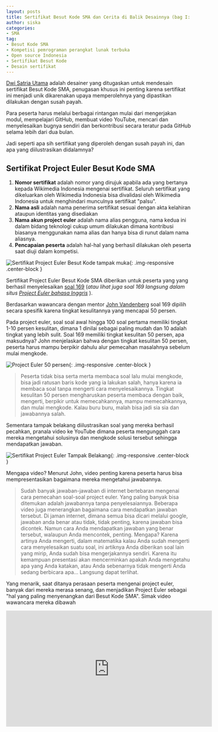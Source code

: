```yaml
---
layout: posts
title: Sertifikat Besut Kode SMA dan Cerita di Balik Desainnya (bag I: Project Euler)
author: siska
categories:
- SMA
tag:
- Besut Kode SMA
- Kompetisi pemrograman perangkat lunak terbuka
- Open source Indonesia
- Sertifikat Besut Kode 
- Desain sertifikat
---
```


[Dwi Satria Utama](https://github.com/RioSatria) adalah desainer yang ditugaskan untuk mendesain sertifikat Besut Kode SMA, penugasan khusus ini penting karena sertifikat ini menjadi unik dikarenakan upaya memperolehnya yang dipastikan dilakukan dengan susah payah. 

Para peserta harus melalui berbagai rintangan mulai dari mengerjakan modul, mempelajari GitHub, membuat video YouTube, 
mencari dan menyelesaikan bugnya sendiri dan berkontribusi secara teratur pada GitHub selama lebih dari dua bulan. 

Jadi seperti apa sih sertifikat yang diperoleh dengan susah payah ini, dan apa yang diilustrasikan didalamnya? 

## Sertifikat Project Euler Besut Kode SMA
1. **Nomor sertifikat** adalah nomor yang dirujuk apabila ada yang bertanya kepada Wikimedia Indonesia mengenai sertifikat. Seluruh sertifikat yang dikeluarkan oleh Wikimedia Indonesia bisa divalidasi oleh Wikimedia Indonesia untuk menghindari munculnya sertifikat "palsu". 
2. **Nama asli** adalah nama penerima sertifikat sesuai dengan akta kelahiran ataupun identitas yang disediakan
3. **Nama akun project euler** adalah nama alias pengguna, nama kedua ini dalam bidang teknologi cukup umum dilakukan dimana kontribusi biasanya menggunakan nama alias dan hanya bisa di runut dalam nama aliasnya. 
4. **Pencapaian peserta** adalah hal-hal yang berhasil dilakukan oleh peserta saat diuji dalam kompetisi. 

![Sertifikat Project Euler Besut Kode tampak muka](http://wikimedia-id.github.io/besutkode/img/blog/Sertifikat%20Project%20Euler%20tampak%20muka.png
 "Sertifikat Project Euler Besut Kode tampak muka"){: .img-responsive .center-block } 

Sertifikat Project Euler Besut Kode SMA diberikan untuk peserta yang yang berhasil menyelesaikan  [soal 169](http://wikimedia-id.github.io/projecteuler/#soal-169) (_atau lihat juga soal 169 langsung dalam situs [Project Euler bahasa Inggris](https://projecteuler.net/problem=169)_ ). 

Berdasarkan wawancara dengan mentor [John Vandenberg](https://github.com/jayvdb) soal 169 dipilih secara spesifik karena tingkat kesulitannya yang mencapai 50 persen. 

Pada project euler, soal soal awal hingga 100 soal pertama memiliki tingkat 1-10 persen kesulitan, dimana 1 dinilai sebagai paling mudah dan 10 adalah tingkat yang lebih sulit. Soal 169 memiliki tingkat kesulitan 50 persen, apa maksudnya? John menjelaskan bahwa dengan tingkat kesulitan 50 persen, peserta harus mampu berpikir dahulu alur pemecahan masalahnya sebelum mulai mengkode. 

![Project Euler 50 persen](http://wikimedia-id.github.io/besutkode/img/blog/Project%20Euler%20difficulty%20level%2050%20percent.png "PE50persenkesulitan"){: .img-responsive .center-block } 

>Peserta tidak bisa serta merta membaca soal lalu mulai mengkode, bisa jadi ratusan baris kode yang ia lakukan salah, hanya karena ia membaca soal tanpa mengerti cara menyelesaikannya. Tingkat kesulitan 50 persen mengharuskan peserta membaca dengan baik, mengerti, berpikir untuk memecahkannya, mampu memecahkannya, dan mulai mengkode. Kalau buru buru, malah bisa jadi sia sia dan jawabannya salah. 

Sementara tampak belakang diilustrasikan soal yang mereka berhasil pecahkan, pranala video ke YouTube dimana peserta mengunggah cara mereka mengetahui solusinya dan mengkode solusi tersebut sehingga mendapatkan jawaban. 

![Sertifikat Project Euler Tampak Belakang](http://wikimedia-id.github.io/besutkode/img/blog/Project%20Euler%20Sertifikat%20Tampak%20Belakang.png "PEsertifikatbelakang"){: .img-responsive .center-block } 

Mengapa video? Menurut John, video penting karena peserta harus bisa mempresentasikan bagaimana mereka mengetahui jawabannya. 

>Sudah banyak jawaban-jawaban di internet bertebaran mengenai cara pemecahan soal-soal project euler. Yang paling banyak bisa ditemukan adalah jawabannya tanpa penyelesaiannya. Beberapa video juga menerangkan bagaimana cara mendapatkan jawaban tersebut. Di jaman internet, dimana semua bisa dicari melalui google, jawaban anda benar atau tidak, tidak penting, karena jawaban bisa dicontek. Namun cara Anda mendapatkan jawaban yang benar tersebut, walaupun Anda mencontek, penting. Mengapa? Karena artinya Anda mengerti, dalam matematika kalau Anda sudah mengerti cara menyelesaikan suatu soal, ini artiknya Anda diberikan soal lain yang mirip, Anda sudah bisa mengerjakannya sendiri. Karena itu kemampuan presentasi akan mencerminkan apakah Anda mengetahu apa yang Anda katakan, atau Anda sebenarnya tidak mengerti Anda sedang berbicara apa... Langsung dapat terlihat. 

Yang menarik, saat ditanya perasaan peserta mengenai project euler, banyak dari mereka merasa senang, dan menjadikan Project Euler sebagai "hal yang paling menyenangkan dari Besut Kode SMA". Simak video wawancara mereka dibawah 

<div class="video-container"><iframe width="560" height="315" src="https://www.youtube.com/embed/9IijkyLMoCY" frameborder="0" allowfullscreen></iframe></div>
